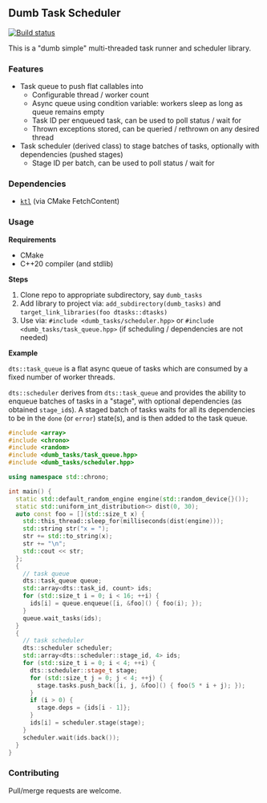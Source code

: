 ## Dumb Task Scheduler

[![Build status](https://ci.appveyor.com/api/projects/status/kgxf74qofu7mfc92?svg=true)](https://ci.appveyor.com/project/karnkaul/dtasks)

This is a "dumb simple" multi-threaded task runner and scheduler library.

### Features

- Task queue to push flat callables into
  - Configurable thread / worker count
  - Async queue using condition variable: workers sleep as long as queue remains empty
  - Task ID per enqueued task, can be used to poll status / wait for
  - Thrown exceptions stored, can be queried / rethrown on any desired thread
- Task scheduler (derived class) to stage batches of tasks, optionally with dependencies (pushed stages)
  - Stage ID per batch, can be used to poll status / wait for

### Dependencies

- [`ktl`](https://github.com/karnkaul/ktl) (via CMake FetchContent)

### Usage

**Requirements**

- CMake
- C++20 compiler (and stdlib)

**Steps**

1. Clone repo to appropriate subdirectory, say `dumb_tasks`
1. Add library to project via: `add_subdirectory(dumb_tasks)` and `target_link_libraries(foo dtasks::dtasks)`
1. Use via: `#include <dumb_tasks/scheduler.hpp>` or `#include <dumb_tasks/task_queue.hpp>` (if scheduling / dependencies are not needed)

**Example**

`dts::task_queue` is a flat async queue of tasks which are consumed by a fixed number of worker threads.

`dts::scheduler` derives from `dts::task_queue` and provides the ability to enqueue batches of tasks in a "stage", with optional dependencies (as obtained `stage_id`s). A staged batch of tasks waits for all its dependencies to be in the `done` (or `error`) state(s), and is then added to the task queue.

```cpp
#include <array>
#include <chrono>
#include <random>
#include <dumb_tasks/task_queue.hpp>
#include <dumb_tasks/scheduler.hpp>

using namespace std::chrono;

int main() {
  static std::default_random_engine engine(std::random_device{}());
  static std::uniform_int_distribution<> dist(0, 30);
  auto const foo = [](std::size_t x) {
    std::this_thread::sleep_for(milliseconds(dist(engine)));
    std::string str("x = ");
    str += std::to_string(x);
    str += "\n";
    std::cout << str;
  };
  {
    // task queue
    dts::task_queue queue;
    std::array<dts::task_id, count> ids;
    for (std::size_t i = 0; i < 16; ++i) {
      ids[i] = queue.enqueue([i, &foo]() { foo(i); });
    }
    queue.wait_tasks(ids);
  }
  {
    // task scheduler
    dts::scheduler scheduler;
    std::array<dts::scheduler::stage_id, 4> ids;
    for (std::size_t i = 0; i < 4; ++i) {
      dts::scheduler::stage_t stage;
      for (std::size_t j = 0; j < 4; ++j) {
        stage.tasks.push_back([i, j, &foo]() { foo(5 * i + j); });
      }
      if (i > 0) {
        stage.deps = {ids[i - 1]};
      }
      ids[i] = scheduler.stage(stage);
    }
    scheduler.wait(ids.back());
  }
}
```

### Contributing

Pull/merge requests are welcome.

